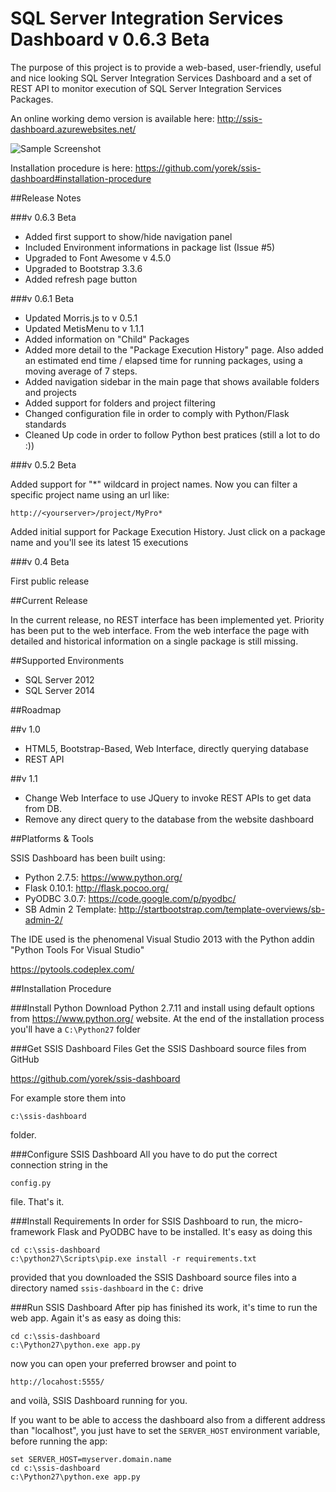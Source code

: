 SQL Server Integration Services Dashboard v 0.6.3 Beta
=========================================

The purpose of this project is to provide a web-based, user-friendly, useful and nice looking SQL Server Integration Services Dashboard and a set of REST API to monitor execution of SQL Server Integration Services Packages.

An online working demo version is available here: http://ssis-dashboard.azurewebsites.net/

![Sample Screenshot](https://cloud.githubusercontent.com/assets/2612362/4003128/76e6869e-2973-11e4-9629-2bf45acd1141.png)

Installation procedure is here: https://github.com/yorek/ssis-dashboard#installation-procedure

##Release Notes

###v 0.6.3 Beta

* Added first support to show/hide navigation panel
* Included Environment informations in package list (Issue #5)
* Upgraded to Font Awesome v 4.5.0
* Upgraded to Bootstrap 3.3.6
* Added refresh page button

###v 0.6.1 Beta

* Updated Morris.js to v 0.5.1
* Updated MetisMenu to v 1.1.1
* Added information on "Child" Packages
* Added more detail to the "Package Execution History" page. Also added an estimated end time / elapsed time for running packages, using a moving average of 7 steps.
* Added navigation sidebar in the main page that shows available folders and projects
* Added support for folders and project filtering
* Changed configuration file in order to comply with Python/Flask standards
* Cleaned Up code in order to follow Python best pratices (still a lot to do :))

###v 0.5.2 Beta

Added support for "\*" wildcard in project names. Now you can filter a specific project name using an url like: 
```
http://<yourserver>/project/MyPro*
```
Added initial support for Package Execution History. Just click on a package name and you'll see its latest 15 executions

###v 0.4 Beta

First public release

##Current Release 

In the current release, no REST interface has been implemented yet.
Priority has been put to the web interface. From the web interface the page with detailed and historical information on a single package is still missing.

##Supported Environments

* SQL Server 2012
* SQL Server 2014

##Roadmap 

##v 1.0
* HTML5, Bootstrap-Based, Web Interface, directly querying database
* REST API

##v 1.1
* Change Web Interface to use JQuery to invoke REST APIs to get data from DB. 
* Remove any direct query to the database from the website dashboard

##Platforms & Tools 

SSIS Dashboard has been built using:

* Python 2.7.5: https://www.python.org/ 
* Flask 0.10.1: http://flask.pocoo.org/ 
* PyODBC 3.0.7: https://code.google.com/p/pyodbc/
* SB Admin 2 Template: http://startbootstrap.com/template-overviews/sb-admin-2/

The IDE used is the phenomenal Visual Studio 2013 with the Python addin "Python Tools For Visual Studio"

https://pytools.codeplex.com/

##Installation Procedure

###Install Python 
Download Python 2.7.11 and install using default options from https://www.python.org/ website.
At the end of the installation process you'll have a `C:\Python27` folder

###Get SSIS Dashboard Files
Get the SSIS Dashboard source files from GitHub

https://github.com/yorek/ssis-dashboard 

For example store them into 
```
c:\ssis-dashboard
```
folder.
	
###Configure SSIS Dashboard
All you have to do put the correct connection string in the 
```
config.py 
```
file. That's it.

###Install Requirements
In order for SSIS Dashboard to run, the micro-framework Flask and PyODBC have to be installed. It's easy as doing this
```
cd c:\ssis-dashboard
c:\python27\Scripts\pip.exe install -r requirements.txt
```
provided that you downloaded the SSIS Dashboard source files into a directory named `ssis-dashboard` in the `C:` drive
	
###Run SSIS Dashboard
After pip has finished its work, it's time to run the web app.  Again it's as easy as doing this:
```
cd c:\ssis-dashboard
c:\Python27\python.exe app.py
```
now you can open your preferred browser and point to 
```
http://locahost:5555/
```
and voilà, SSIS Dashboard running for you.

If you want to be able to access the dashboard also from a different address than "localhost", you just have to set the `SERVER_HOST` environment variable, before running the app:

```
set SERVER_HOST=myserver.domain.name
cd c:\ssis-dashboard
c:\Python27\python.exe app.py
```



	

